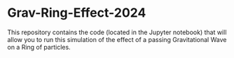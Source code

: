 # Grav-Ring-Effect-2024
This repository contains the code (located in the Jupyter notebook) that will allow you to run this simulation of the effect of a passing Gravitational Wave on a Ring of particles.
